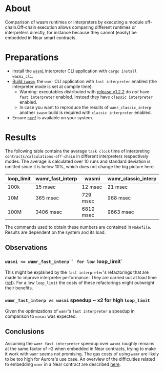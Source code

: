 # About

Comparison of wasm runtimes or interpreters by executing a module off-chain.Off-chain execution allows comparing different runtimes or interpreters directly, for instance because they cannot (easily) be embedded in Near smart contracts.

# Preparations

- Install the [`wasmi`](https://github.com/paritytech/wasmi) interpreter CLI application with `cargo install wasmi_cli`.
- [Build `iwasm`](https://github.com/bytecodealliance/wasm-micro-runtime/tree/main/product-mini), the `wamr` CLI application with `fast interpreter` enabled (the interpreter mode is set at compile time).
    - Warning: executables distributed with [release v1.2.2](https://github.com/bytecodealliance/wasm-micro-runtime/releases/tag/WAMR-1.2.2) do _not_ have `fast interpreter` enabled. Instead they have `classic interpreter` enabled.
    - In case you want to reproduce the results of `wamr_classic_interp` another `iwasm` build is required with `classic interpreter` enabled.
- Ensure [`perf`](https://perf.wiki.kernel.org/index.php/Main_Page) is available on your system.

# Results

The following table contains the average `task clock` time of interpreting `contracts/calculations-off-chain` in different interpreters respectively modes. The average is calculated over 10 runs and standard deviation is omitted since it is below 10%, which does not change the big picture here.

| loop_limit | wamr_fast_interp | wasmi    | wamr_classic_interp |
|------------|------------------|----------|---------------------|
| 100k       | 15 msec          | 12 msec  | 21 msec             |
| 10M        | 365 msec         | 729 msec | 968 msec            |
| 100M       | 3406 msec        | 6819 msec| 9663 msec           |

The commands used to obtain these numbers are contained in `Makefile`. Results are dependent on the system and its load.

## Observations

### `wasmi <= wamr_fast_interp`` for low `loop_limit`

This might be explained by the `fast interpreter`'s refactorings that are made to improve interpreter performance. They are carried out at load time ([ref](https://www.intel.com/content/www/us/en/developer/articles/technical/webassembly-interpreter-design-wasm-micro-runtime.html)). For a low `loop_limit` the costs of these refactorings might outweight their benefits.

### `wamr_fast_interp vs wasmi` speedup ~ x2 for high `loop_limit`

Given the optimizations of `wamr`'s `fast interpreter` a speedup in comparison to `wasmi` was expected.

## Conclusions

Assuming the `wamr fast interpreter` speedup over `wasmi` roughly remains at the same factor of ~2 when embedded in Near contracts, trying to make it work with `wamr` seems not promising. The gas costs of using `wamr` are likely to be too high for Aurora's use case. An overview of the difficulties related to embedding `wamr` in a Near contract are described [here](https://github.com/near/NEPs/pull/481#issuecomment-1655562009).
